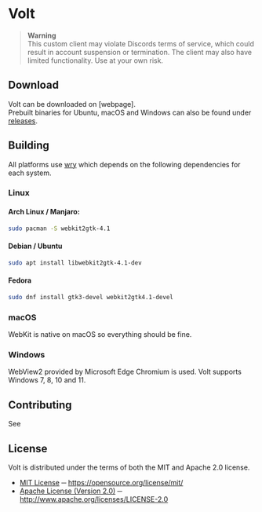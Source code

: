 # Volt

> **Warning**\
> This custom client may violate Discords terms of service, which could result in account suspension or termination. The client may also have limited functionality. Use at your own risk.

## Download
Volt can be downloaded on [webpage].\
Prebuilt binaries for Ubuntu, macOS and Windows can also be found under [releases][RELEASES].

## Building
All platforms use [wry][WRY_REPO] which depends on the following dependencies for each system.

### Linux
#### Arch Linux / Manjaro:
```sh
sudo pacman -S webkit2gtk-4.1
```

####  Debian / Ubuntu
```sh
sudo apt install libwebkit2gtk-4.1-dev
```

#### Fedora
```sh
sudo dnf install gtk3-devel webkit2gtk4.1-devel
```

### macOS
WebKit is native on macOS so everything should be fine.

### Windows
WebView2 provided by Microsoft Edge Chromium is used. Volt supports Windows 7, 8, 10 and 11.

## Contributing
See

## License
Volt is distributed under the terms of both the  MIT and Apache 2.0 license.
- [MIT License][LICENSE_MIT] ─ https://opensource.org/license/mit/
- [Apache License (Version 2.0)][LICENSE_APACHE] ─ http://www.apache.org/licenses/LICENSE-2.0

[LICENSE_MIT]: ./LICENSE-MIT
[LICENSE_APACHE]: ./LICENSE-APACHE

[RELEASES]: https://github.com/KiraCoding/volt/releases
[CONTRIBUTING]: ./.github/CONTRIBUTING.md

[WRY_REPO]: https://github.com/tauri-apps/wry